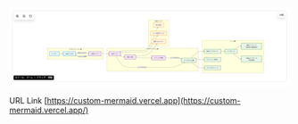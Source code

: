 ![画像](/src/public/image.png)

URL Link
[https://custom-mermaid.vercel.app](https://custom-mermaid.vercel.app/)
